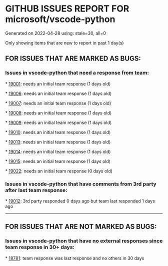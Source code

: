 
# GITHUB ISSUES REPORT FOR microsoft/vscode-python


Generated on 2022-04-28 using: stale=30, all=0


Only showing items that are new to report in past 1 day(s)


## FOR ISSUES THAT ARE MARKED AS BUGS:


### Issues in vscode-python that need a response from team:


\* [19001](https://github.com/microsoft/vscode-python/issues/19001 "Conda environment unclear dialog actions"): needs an initial team response (1 days old)

\* [19006](https://github.com/microsoft/vscode-python/issues/19006 "workspace name not referenced"): needs an initial team response (1 days old)

\* [19007](https://github.com/microsoft/vscode-python/issues/19007 "switching language server to none does not display expected message"): needs an initial team response (1 days old)

\* [19008](https://github.com/microsoft/vscode-python/issues/19008 "language servers aren't changing after several times"): needs an initial team response (1 days old)

\* [19009](https://github.com/microsoft/vscode-python/issues/19009 "Only see starting Jedi language server for one of multiple folders"): needs an initial team response (1 days old)

\* [19010](https://github.com/microsoft/vscode-python/issues/19010 "No notification when pylance is uninstalled"): needs an initial team response (1 days old)

\* [19013](https://github.com/microsoft/vscode-python/issues/19013 "No Python Channel in Web"): needs an initial team response (1 days old)

\* [19014](https://github.com/microsoft/vscode-python/issues/19014 "Switching to JEDI returns one-time error"): needs an initial team response (1 days old)

\* [19015](https://github.com/microsoft/vscode-python/issues/19015 "Spammed with error notifications using Jedi in web"): needs an initial team response (1 days old)

\* [19022](https://github.com/microsoft/vscode-python/issues/19022 "Pylance not installed - Revert to Jedi requires reload"): needs an initial team response (0 days old)

### Issues in vscode-python that have comments from 3rd party after last team response:


\* [19012](https://github.com/microsoft/vscode-python/issues/19012 "Refresh tests button is shown twice"): 3rd party responded 0 days ago but team last responded 1 days ago

---

## FOR ISSUES THAT ARE NOT MARKED AS BUGS:


### Issues in vscode-python that have no external responses since team response in 30+ days:


\* [18781](https://github.com/microsoft/vscode-python/issues/18781 "Provide assertEquals difference View as the PyCharm does"): team response was last response and no others in 30 days
